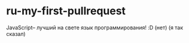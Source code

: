 # ru-my-first-pullrequest

JavaScript– лучший на свете язык программирования! :D (нет)
(я так сказал)
